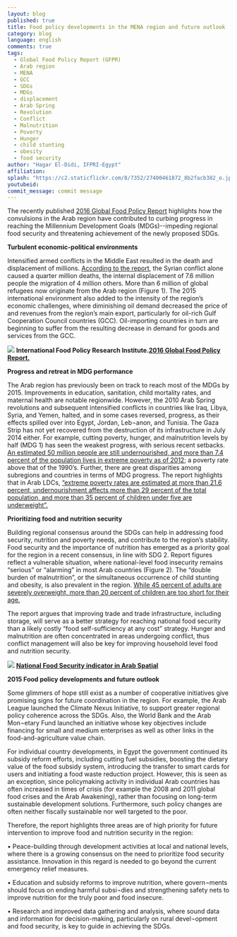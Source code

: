 ```yaml
---
layout: blog
published: true
title: Food policy developments in the MENA region and future outlook
category: blog
language: english
comments: true
tags: 
  - Global Food Policy Report (GFPR)
  - Arab region
  - MENA
  - GCC
  - SDGs
  - MDGs
  - displacement
  - Arab Spring
  - Revolution
  - Conflict
  - Malnutrition
  - Poverty
  - Hunger
  - child stunting
  - obesity
  - food security
author: "Hagar El-Didi, IFPRI-Egypt"
affiliation: 
splash: "https://c2.staticflickr.com/8/7352/27400461872_8b2facb382_o.jpg"
youtubeid: 
commit_message: commit message
---
```

The recently published [2016 Global Food Policy Report](http://www.ifpri.org/publication/2016-global-food-policy-report) highlights how the convulsions in the Arab region have contributed to curbing progress in reaching the Millennium Development Goals (MDGs)--impeding regional food security and threatening achievement of the newly proposed SDGs.  
<!-- more -->


**Turbulent economic-political environments**

Intensified armed conflicts in the Middle East resulted in the death and displacement of millions. [According to the report]( http://www.unhcr.org.uk/about-us/key-facts-and-figures.html), the Syrian conflict alone caused a quarter million deaths, the internal displacement of 7.6 million people the migration of 4 million others. More than 6 million of global refugees now originate from the Arab region (Figure 1). The 2015 international environment also added to the intensity of the region’s economic challenges, where diminishing oil demand decreased the price of and revenues from the region’s main export, particularly for oil-rich Gulf Cooperation Council countries (GCC). Oil-importing countries in turn are beginning to suffer from the resulting decrease in demand for goods and services from the GCC.

![](https://c2.staticflickr.com/8/7794/27498690255_35368e3773.jpg)
**International Food Policy Research Institute.[2016 Global Food Policy Report.](http://www.ifpri.org/publication/2016-global-food-policy-report)**



**Progress and retreat in MDG performance**

The Arab region has previously been on track to reach most of the MDGs by 2015. Improvements in education, sanitation, child mortality rates, and maternal health are notable regionwide. However, the 2010 Arab Spring revolutions and subsequent intensified conflicts in countries like Iraq, Libya, Syria, and Yemen, halted, and in some cases reversed, progress, as their effects spilled over into Egypt, Jordan, Leb¬anon, and Tunisia. The Gaza Strip has not yet recovered from the destruction of its infrastructure in July 2014 either. For example, cutting poverty, hunger, and malnutrition levels by half (MDG 1) has seen the weakest progress, with serious recent setbacks. [An estimated 50 million people are still undernourished, and more than 7.4 percent of the population lives in extreme poverty as of 2012](http://www.undp.org/content/dam/rbas/doc/MDGS%20publications/Arab_MDGR_2013_English.pdf); a poverty rate above that of the 1990’s. Further, there are great disparities among subregions and countries in terms of MDG progress. The report highlights that in Arab LDCs, [“extreme poverty rates are estimated at more than 21.6 percent, undernourishment affects more than 29 percent of the total population, and more than 35 percent of children under five are underweight”.](http://www.ifpri.org/publication/2016-global-food-policy-report)

**Prioritizing food and nutrition security**

Building regional consensus around the SDGs can help in addressing food security, nutrition and poverty needs, and contribute to the region’s stability. Food security and the importance of nutrition has emerged as a priority goal for the region in a recent consensus, in line with SDG 2. Report figures reflect a vulnerable situation, where national-level food insecurity remains “serious” or “alarming” in most Arab countries (Figure 2). The “double burden of malnutrition”, or the simultaneous occurrence of child stunting and obesity, is also prevalent in the region. [While 45 percent of adults are severely overweight, more than 20 percent of children are too short for their age.](https://www.ifpri.org/publication/global-nutrition-report-2014-actions-and-accountability-accelerate-worlds-progress) 


The report argues that improving trade and trade infrastructure, including storage, will serve as a better strategy for reaching national food security than a likely costly “food self-sufficiency at any cost” strategy. Hunger and malnutrition are often concentrated in areas undergoing conflict, thus conflict management will also be key for improving household level food and nutrition security.

![](https://c2.staticflickr.com/8/7638/26889350154_b740981e39.jpg)
**[National Food Security indicator in Arab Spatial]( http://bit.ly/1ST6ECv)**



**2015 Food policy developments and future outlook**


Some glimmers of hope still exist as a number of cooperative initiatives give promising signs for future coordination in the region. For example, the Arab League launched the Climate Nexus Initiative, to support greater regional policy coherence across the SDGs. Also, the World Bank and the Arab Mon¬etary Fund launched an initiative whose key objectives include financing for small and medium enterprises as well as other links in the food-and-agriculture value chain. 

For individual country developments, in Egypt the government continued its subsidy reform efforts, including cutting fuel subsidies, boosting the dietary value of the food subsidy system, introducing the transfer to smart cards for users and initiating a food waste reduction project. However, this is seen as an exception, since policymaking activity in individual Arab countries has often increased in times of crisis (for example the 2008 and 2011 global food crises and the Arab Awakening), rather than focusing on long-term sustainable development solutions. Furthermore, such policy changes are often neither fiscally sustainable nor well targeted to the poor.

Therefore, the report highlights three areas are of high priority for future intervention to improve food and nutrition security in the region:

•	Peace-building through development activities at local and national levels, where there is a growing consensus on the need to prioritize food security assistance. Innovation in this regard is needed to go beyond the current emergency relief measures.

•	Education and subsidy reforms to improve nutrition, where govern¬ments should focus on ending harmful subsi¬dies and strengthening safety nets to improve nutrition for the truly poor and food insecure. 


•	Research and improved data gathering and analysis, where sound data and information for decision-making, particularly on rural devel¬opment and food security, is key to guide in achieving the SDGs.